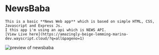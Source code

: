# NewsBaba
	This is a basic **News Web app** which is based on simple HTML, CSS, Javascript and Express Js.
	I this app i'm using an api which is NEWS API.
	[View Live here](https://amazingly-beige-lemming-marina-dev.wayscript.cloud/?q=all&pageno=1)
		
	
	
![preview of newsbaba](https://user-images.githubusercontent.com/27480542/216932554-feabe764-74b2-4805-bbc1-07fd54d9fe76.png)
